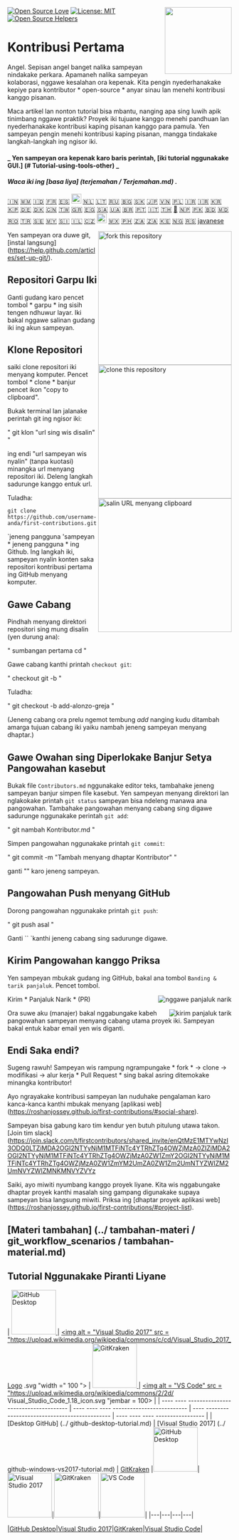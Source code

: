 [![Open Source Love](https://badges.frapsoft.com/os/v1/open-source.svg?v=103)](https://github.com/ellerbrock/open-source-badges/)
[<img align="right" width="150" src="../assets/join-slack-team.png">](https://join.slack.com/t/firstcontributors/shared_invite/enQtNjkxNzQwNzA2MTMwLTVhMWJjNjg2ODRlNWZhNjIzYjgwNDIyZWYwZjhjYTQ4OTBjMWM0MmFhZDUxNzBiYzczMGNiYzcxNjkzZDZlMDM)
[![License: MIT](https://img.shields.io/badge/License-MIT-green.svg)](https://opensource.org/licenses/MIT)
[![Open Source Helpers](https://www.codetriage.com/roshanjossey/first-contributions/badges/users.svg)](https://www.codetriage.com/roshanjossey/first-contributions)

# Kontribusi Pertama

Angel. Sepisan angel banget nalika sampeyan nindakake perkara. Apamaneh nalika sampeyan kolaborasi, nggawe kesalahan ora kepenak. Kita pengin nyederhanakake kepiye para kontributor * open-source * anyar sinau lan menehi kontribusi kanggo pisanan.

Maca artikel lan nonton tutorial bisa mbantu, nanging apa sing luwih apik tinimbang nggawe praktik? Proyek iki tujuane kanggo menehi pandhuan lan nyederhanakake kontribusi kaping pisanan kanggo para pamula. Yen sampeyan pengin menehi kontribusi kaping pisanan, mangga tindakake langkah-langkah ing ngisor iki.

#### _ Yen sampeyan ora kepenak karo baris perintah, [iki tutorial nggunakake GUI.] (# Tutorial-using-tools-other) _

#### _Waca iki ing [basa liya] (terjemahan / Terjemahan.md) ._

[🇮🇳](translations/Translations.md)
[🇲🇲](translations/README.mm_unicode.md)
[🇮🇩](translations/README.id.md)
[🇫🇷](translations/README.fr.md)
[🇪🇸](translations/README.es.md)
[<img src="../assets/catalan1.png" width="22">](translations/README.ca.md)
[🇳🇱](translations/README.nl.md)
[🇱🇹](translations/README.lt.md)
[🇷🇺](translations/README.ru.md)
[🇧🇬](translations/README.bg.md)
[:slovakia:](translations/README.slk.md)
[🇯🇵](translations/README.ja.md)
[🇻🇳](translations/README.vn.md)
[🇵🇱](translations/README.pl.md)
[🇮🇷](translations/README.fa.md)
[🇮🇷](translations/README.fa.en.md)
[🇰🇷 🇰🇵](translations/README.ko.md)
[🇩🇪](translations/README.de.md)
[🇩🇰](translations/README.da.md)
[🇨🇳](translations/README.chs.md)
[🇹🇼](translations/README.cht.md)
[🇬🇷](translations/README.gr.md)
[🇪🇬](translations/README.eg.md)
[🇸🇦](translations/README.ar.md)
[🇺🇦](translations/README.ua.md)
[🇧🇷](translations/README.pt_br.md)
[🇵🇹](translations/README.pt-pt.md)
[🇮🇹](translations/README.it.md)
[🇹🇭](translations/README.th.md)
[🏴](translations/README.gl.md)
[🇳🇵](translations/README.np.md)
[🇵🇰](translations/README.ur.md)
[:bangladesh:](translations/README.bn.md)
[🇲🇩 🇷🇴](translations/README.ro.md)
[🇹🇷](translations/README.tr.md)
[🇸🇪](translations/README.se.md)
[🇲🇾](translations/README.my.md)
[:slovenia:](translations/README.sl.md)
[🇮🇱](translations/README.hb.md)
[🇨🇿](translations/README.cs.md)
[<img src="../assets/pirate.png" width="22">](translations/README.en-pirate.md)
[🇲🇽](translations/README.mx.md)
[🇵🇭](translations/README.tl.md)
[🇿🇦](translations/README.zul.md)
[🇿🇦](translations/README.afk.md)
[🇰🇪](translations/README.kws.md)
[🇳🇬](translations/README.igb.md)
[🇷🇸](translations/README.sr.md)
[javanese](translations/README.javanese.md)

<img align="right" width="300" src="../assets/fork.png" alt="fork this repository" />

Yen sampeyan ora duwe git, [instal langsung] (https://help.github.com/articles/set-up-git/).

## Repositori Garpu Iki

Ganti gudang karo pencet tombol * garpu * ing sisih tengen ndhuwur layar.
Iki bakal nggawe salinan gudang iki ing akun sampeyan.

## Klone Repositori

<img align="right" width="300" src="../assets/clone.png" alt="clone this repository" />

saiki clone repositori iki menyang komputer. Pencet tombol * clone * banjur pencet ikon "copy to clipboard".

Bukak terminal lan jalanake perintah git ing ngisor iki:

"
git klon "url sing wis disalin"
"

ing endi "url sampeyan wis nyalin" (tanpa kuotasi) minangka url menyang repositori iki. Deleng langkah sadurunge kanggo entuk url.

<img align = "right" width = "300" src = "../ assets / copy-to-clipboard.png" alt = "salin URL menyang clipboard" />

Tuladha:

```
git clone https://github.com/username-anda/first-contributions.git
```
`jeneng pangguna 'sampeyan * jeneng pangguna * ing Github. Ing langkah iki, sampeyan nyalin konten saka repositori kontribusi pertama ing GitHub menyang komputer.

## Gawe Cabang

Pindhah menyang direktori repositori sing mung disalin (yen durung ana):

"
sumbangan pertama cd
"

Gawe cabang kanthi printah `checkout git`:

"
checkout git -b <add-new-branch-name>
"

Tuladha:

"
git checkout -b add-alonzo-greja
"

(Jeneng cabang ora prelu ngemot tembung _add_ nanging kudu ditambah amarga tujuan cabang iki yaiku nambah jeneng sampeyan menyang dhaptar.)

## Gawe Owahan sing Diperlokake Banjur Setya Pangowahan kasebut

Bukak file `Contributors.md` nggunakake editor teks, tambahake jeneng sampeyan banjur simpen file kasebut. Yen sampeyan menyang direktori lan nglakokake printah `git status` sampeyan bisa ndeleng manawa ana pangowahan. Tambahake pangowahan menyang cabang sing digawe sadurunge nggunakake perintah `git add`:

"
git nambah Kontributor.md
"

Simpen pangowahan nggunakake printah `git commit`:

"
git commit -m "Tambah <jeneng> menyang dhaptar Kontributor"
"

ganti "<jeneng>" karo jeneng sampeyan.

## Pangowahan Push menyang GitHub

Dorong pangowahan nggunakake printah `git push`:

"
git push asal <add-new-new-name>
"

Ganti `` <add-nama-cabang-baru> `kanthi jeneng cabang sing sadurunge digawe.

## Kirim Pangowahan kanggo Priksa

Yen sampeyan mbukak gudang ing GitHub, bakal ana tombol `Banding & tarik panjaluk`. Pencet tombol.

<img style = "float: right;" src = "../ assets / membandingkan-lan-narik.png" alt = "nggawe panjaluk narik" />

Kirim * Panjaluk Narik * (PR)

<img style = "float: right;" src = "../ assets / submit-pull-request.png" alt = "kirim panjaluk tarik" />

Ora suwe aku (manajer) bakal nggabungake kabeh pangowahan sampeyan menyang cabang utama proyek iki. Sampeyan bakal entuk kabar email yen wis diganti.

## Endi Saka endi?

Sugeng rawuh! Sampeyan wis rampung ngrampungake * fork * -> clone -> modifikasi -> alur kerja * Pull Request * sing bakal asring ditemokake minangka kontributor!

Ayo ngrayakake kontribusi sampeyan lan nuduhake pengalaman karo kanca-kanca kanthi mbukak menyang [aplikasi web] (https://roshanjossey.github.io/first-contributions/#social-share).

Sampeyan bisa gabung karo tim kendur yen butuh pitulung utawa takon. [Join tim slack] (https://join.slack.com/t/firstcontributors/shared_invite/enQtMzE1MTYwNzI3ODQ0LTZiMDA2OGI2NTYyNjM1MTFiNTc4YTRhZTg4OWZjMzA0ZIZiMDA2OGI2NTYyNjM1MTFiNTc4YTRhZTg4OWZjMzA0ZW1ZmY2OGI2NTYyNjM1MTFiNTc4YTRhZTg4OWZjMzA0ZW1ZmYM2UmZA0ZW1Zm2UmNTYZWIZM2UmNVYZWIZMNKMNVYZVYz

Saiki, ayo miwiti nyumbang kanggo proyek liyane. Kita wis nggabungake dhaptar proyek kanthi masalah sing gampang digunakake supaya sampeyan bisa langsung miwiti. Priksa ing [dhaptar proyek aplikasi web] (https://roshanjossey.github.io/first-contributions/#project-list).

## [Materi tambahan] (../ tambahan-materi / git_workflow_scenarios / tambahan-material.md)

## Tutorial Nggunakake Piranti Liyane

| <a href="../github-desktop-tutorial.md"> <img alt = "GitHub Desktop" src = "https://desktop.github.com/images/desktop-icon.svg" width = "100 "> </a> | <a href="../github-windows-vs2017-tutorial.md"> <img alt = "Visual Studio 2017" src = "https://upload.wikimedia.org/wikipedia/commons/c/cd/Visual_Studio_2017_Logo .svg "width =" 100 "> </a> | <a href="../gitkraken-tutorial.md"> <img alt = "GitKraken" src = "/ assets / gk-icon.png" width = "100"> </a> | <a href="../github-windows-vs-code-tutorial.md"> <img alt = "VS Code" src = "https://upload.wikimedia.org/wikipedia/commons/2/2d/ Visual_Studio_Code_1.18_icon.svg "jembar = 100> </a> |
| ---- ---- ------------------------------------ | ---- ---- ---- -------------------------- | ---- -------------------------------------------- | ---- ---- ---- ----------------- |
| [Desktop GitHub] (../ github-desktop-tutorial.md)                                                                                              | [Visual Studio 2017] (../ github-windows-vs2017-tutorial.md)                                                                                                                                        | [GitKraken](../gitkraken-tutorial.md) 
|<a href="../github-desktop-tutorial.md"><img alt="GitHub Desktop" src="https://desktop.github.com/images/desktop-icon.svg" width="100"></a>|<a href="../github-windows-vs2017-tutorial.md"><img alt="Visual Studio 2017" src="https://upload.wikimedia.org/wikipedia/commons/c/cd/Visual_Studio_2017_Logo.svg" width="100"></a>|<a href="../gitkraken-tutorial.md"><img alt="GitKraken" src="/assets/gk-icon.png" width="100"></a>|<a href="../github-windows-vs-code-tutorial.md"><img alt="VS Code" src="https://upload.wikimedia.org/wikipedia/commons/2/2d/Visual_Studio_Code_1.18_icon.svg" width=100></a>|
|---|---|---|---|

|[GitHub Desktop](../github-desktop-tutorial.md)|[Visual Studio 2017](../github-windows-vs2017-tutorial.md)|[GitKraken](../gitkraken-tutorial.md)|[Visual Studio Code](../github-windows-vs-code-tutorial.md)|





